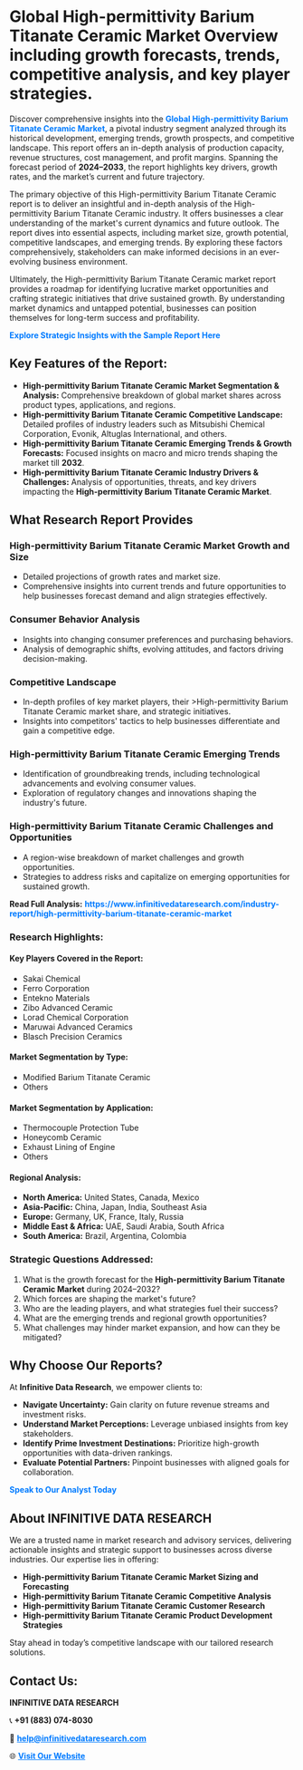 <h1>Global High-permittivity Barium Titanate Ceramic Market Overview including growth forecasts, trends, competitive analysis, and key player strategies.</h1>
<p>
Discover comprehensive insights into the 
<a href="https://www.infinitivedataresearch.com/industry-report/high-permittivity-barium-titanate-ceramic-market" rel="dofollow" style="color: #007BFF; text-decoration: none;"><strong>Global High-permittivity Barium Titanate Ceramic Market</strong></a>, a pivotal industry segment analyzed through its historical development, emerging trends, growth prospects, and competitive landscape. This report offers an in-depth analysis of production capacity, revenue structures, cost management, and profit margins. Spanning the forecast period of <strong>2024–2033</strong>, the report highlights key drivers, growth rates, and the market’s current and future trajectory.
</p>
<p>
The primary objective of this High-permittivity Barium Titanate Ceramic report is to deliver an insightful and in-depth analysis of the High-permittivity Barium Titanate Ceramic industry. It offers businesses a clear understanding of the market's current dynamics and future outlook. The report dives into essential aspects, including market size, growth potential, competitive landscapes, and emerging trends. By exploring these factors comprehensively, stakeholders can make informed decisions in an ever-evolving business environment.
</p>
<p>
Ultimately, the High-permittivity Barium Titanate Ceramic market report provides a roadmap for identifying lucrative market opportunities and crafting strategic initiatives that drive sustained growth. By understanding market dynamics and untapped potential, businesses can position themselves for long-term success and profitability.
</p>
<p>
<a href="https://www.infinitivedataresearch.com/request-sample/reportId=105484" style="color: #007BFF; text-decoration: none;"><strong>Explore Strategic Insights with the Sample Report Here</strong></a>
</p>

<h2>Key Features of the Report:</h2>
<ul>
<li><strong>High-permittivity Barium Titanate Ceramic Market Segmentation & Analysis:</strong> Comprehensive breakdown of global market shares across product types, applications, and regions.</li>
<li><strong>High-permittivity Barium Titanate Ceramic Competitive Landscape:</strong> Detailed profiles of industry leaders such as Mitsubishi Chemical Corporation, Evonik, Altuglas International, and others.</li>
<li><strong>High-permittivity Barium Titanate Ceramic Emerging Trends & Growth Forecasts:</strong> Focused insights on macro and micro trends shaping the market till <strong>2032</strong>.</li>
<li><strong>High-permittivity Barium Titanate Ceramic Industry Drivers & Challenges:</strong> Analysis of opportunities, threats, and key drivers impacting the <strong>High-permittivity Barium Titanate Ceramic Market</strong>.</li>
</ul>

<h2>What Research Report Provides</h2>
<h3>High-permittivity Barium Titanate Ceramic Market Growth and Size</h3>
<ul>
<li>Detailed projections of growth rates and market size.</li>
<li>Comprehensive insights into current trends and future opportunities to help businesses forecast demand and align strategies effectively.</li>
</ul>

<h3>Consumer Behavior Analysis</h3>
<ul>
<li>Insights into changing consumer preferences and purchasing behaviors.</li>
<li>Analysis of demographic shifts, evolving attitudes, and factors driving decision-making.</li>
</ul>

<h3>Competitive Landscape</h3>
<ul>
<li>In-depth profiles of key market players, their >High-permittivity Barium Titanate Ceramic market share, and strategic initiatives.</li>
<li>Insights into competitors' tactics to help businesses differentiate and gain a competitive edge.</li>
</ul>

<h3>High-permittivity Barium Titanate Ceramic Emerging Trends</h3>
<ul>
<li>Identification of groundbreaking trends, including technological advancements and evolving consumer values.</li>
<li>Exploration of regulatory changes and innovations shaping the industry's future.</li>
</ul>

<h3>High-permittivity Barium Titanate Ceramic Challenges and Opportunities</h3>
<ul>
<li>A region-wise breakdown of market challenges and growth opportunities.</li>
<li>Strategies to address risks and capitalize on emerging opportunities for sustained growth.</li>
</ul>
<p><strong>Read Full Analysis:</strong> <a href="https://www.infinitivedataresearch.com/industry-report/high-permittivity-barium-titanate-ceramic-market" rel="dofollow" style="color: #007BFF; text-decoration: none;"><strong>https://www.infinitivedataresearch.com/industry-report/high-permittivity-barium-titanate-ceramic-market</strong></a></p>
<h3>Research Highlights:</h3>
<h4>Key Players Covered in the Report:</h4>
<ul><li>Sakai Chemical</li><li>Ferro Corporation</li><li>Entekno Materials</li><li>Zibo Advanced Ceramic</li><li>Lorad Chemical Corporation</li><li>Maruwai Advanced Ceramics</li><li>Blasch Precision Ceramics</li></ul>
<h4>Market Segmentation by Type:</h4>
<ul><li>Modified Barium Titanate Ceramic</li><li>Others</li></ul>
<h4>Market Segmentation by Application:</h4>
<ul><li>Thermocouple Protection Tube</li><li>Honeycomb Ceramic</li><li>Exhaust Lining of Engine</li><li>Others</li></ul>

<h4>Regional Analysis:</h4>
<ul>
<li><strong>North America:</strong> United States, Canada, Mexico</li>
<li><strong>Asia-Pacific:</strong> China, Japan, India, Southeast Asia</li>
<li><strong>Europe:</strong> Germany, UK, France, Italy, Russia</li>
<li><strong>Middle East & Africa:</strong> UAE, Saudi Arabia, South Africa</li>
<li><strong>South America:</strong> Brazil, Argentina, Colombia</li>
</ul>

<h3>Strategic Questions Addressed:</h3>
<ol>
<li>What is the growth forecast for the <strong>High-permittivity Barium Titanate Ceramic Market</strong> during 2024–2032?</li>
<li>Which forces are shaping the market's future?</li>
<li>Who are the leading players, and what strategies fuel their success?</li>
<li>What are the emerging trends and regional growth opportunities?</li>
<li>What challenges may hinder market expansion, and how can they be mitigated?</li>
</ol>

<h2>Why Choose Our Reports?</h2>
<p>At <strong>Infinitive Data Research</strong>, we empower clients to:</p>
<ul>
<li><strong>Navigate Uncertainty:</strong> Gain clarity on future revenue streams and investment risks.</li>
<li><strong>Understand Market Perceptions:</strong> Leverage unbiased insights from key stakeholders.</li>
<li><strong>Identify Prime Investment Destinations:</strong> Prioritize high-growth opportunities with data-driven rankings.</li>
<li><strong>Evaluate Potential Partners:</strong> Pinpoint businesses with aligned goals for collaboration.</li>
</ul>
<p><a href="https://www.infinitivedataresearch.com/industry-report/high-permittivity-barium-titanate-ceramic-market" rel="dofollow" style="color: #007BFF; text-decoration: none;"><strong>Speak to Our Analyst Today</strong></a></p>

<h2>About INFINITIVE DATA RESEARCH</h2>
<p>We are a trusted name in market research and advisory services, delivering actionable insights and strategic support to businesses across diverse industries. Our expertise lies in offering:</p>
<ul>
<li><strong>High-permittivity Barium Titanate Ceramic Market Sizing and Forecasting</strong></li>
<li><strong>High-permittivity Barium Titanate Ceramic Competitive Analysis</strong></li>
<li><strong>High-permittivity Barium Titanate Ceramic Customer Research</strong></li>
<li><strong>High-permittivity Barium Titanate Ceramic Product Development Strategies</strong></li>
</ul>
<p>Stay ahead in today’s competitive landscape with our tailored research solutions.</p>

<h2>Contact Us:</h2>
<p><strong>INFINITIVE DATA RESEARCH</strong></p>
<p>📞 <strong>+91 (883) 074-8030</strong></p>
<p>📧 <strong><a href="mailto:help@infinitivedataresearch.com" style="color: #007BFF;">help@infinitivedataresearch.com</a></strong></p>
<p>🌐 <strong><a href="https://www.infinitivedataresearch.com" rel="dofollow" style="color: #007BFF;">Visit Our Website</a></strong></p>